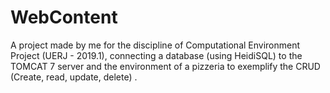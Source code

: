 # WebContent
A project made by me for the discipline of Computational Environment Project (UERJ - 2019.1), connecting a database (using HeidiSQL) to the TOMCAT 7 server and the environment of a pizzeria to exemplify the CRUD (Create, read, update, delete) .
